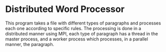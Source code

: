 # Distributed Word Processor
This program takes a file with different types of paragraphs and processes each one according to specific rules.
The processing is done in a distributed manner using MPI, each type of paragraph has a thread in the master process, and a worker process which processes, in a parallel manner, the paragraph.
